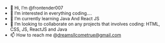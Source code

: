 - 👋 Hi, I’m @frontender007
- 👀 I’m interested in everything coding....
- 🌱 I’m currently learning Java And React JS
- 💞️ I’m looking to collaborate on any projects that involves coding: HTML, CSS, JS, ReactJS and Java
- 📫 How to reach me @dreamsllcometrue@gmail.com

<!---
frontender007/frontender007 is a ✨ special ✨ repository because its `README.md` (this file) appears on your GitHub profile.
You can click the Preview link to take a look at your changes.
--->

